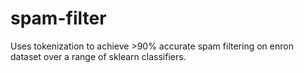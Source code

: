 # spam-filter
Uses tokenization to achieve >90% accurate spam filtering on enron dataset over a range of sklearn classifiers.

